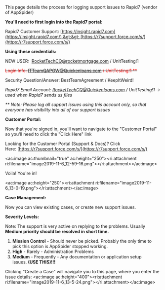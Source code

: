 
This page details the process for logging support issues to Rapid7 (vendor of AppSpider)



**You'll need to first login into the Rapid7 portal:**

Rapid7 Customer Support: [https://insight.rapid7.com](https://insight.rapid7.com/) &gt;&gt; [https://r7support.force.com/s/](https://r7support.force.com/s/)



**Using these credentials:**

NEW USER:  RocketTechCQ@rocketmortgage.com / UnitTesting!1

<s><span style="color: rgb(255,0,0);letter-spacing: 0.0px;">Login Info: </span><a href="mailto:ITTeamQAPOW@Quickenloans.com" style="letter-spacing: 0.0px;"><span style="color: rgb(255,0,0);">ITTeamQAPOW@Quickenloans.com</span></a><span style="color: rgb(255,0,0);letter-spacing: 0.0px;">&nbsp;/ UnitTesting!1 **</span></s>

Security Question/Answer: BestTeamAgreement / KeepItWeird!



*Rapid7 Email Account: RocketTechCQ@Quickenloans.com / UnitTesting!1 → used when Rapid7 sends us files*



*\*\* Note: Please log all support issues using this account only, so that everyone has visibility into all of our support issues*



**Customer Portal:**

Now that you're signed in, you'll want to navigate to the "Customer Portal" so you'll need to click the "Click Here" link

Looking for the Customer Portal (Support & Docs)? Click Here: [https://r7support.force.com/s/](https://r7support.force.com/s/)

<ac:image ac:thumbnail="true" ac:height="250"><ri:attachment ri:filename="image2019-11-6_12-59-16.png"></ri:attachment></ac:image>



Voila! You're in!

<ac:image ac:height="250"><ri:attachment ri:filename="image2019-11-6_13-0-19.png"></ri:attachment></ac:image>



**Case Management:**

Now you can view existing cases, or create new support issues.



**Severity Levels:**

Note: The support is very active on replying to the problems. Usually **Medium priority should be resolved in short time.**

1. **Mission Control** - Should never be picked. Probably the only time to pick this option is AppSpider stopped working.
2. **High** - Rarely - Administration Problems
3. **Medium** - Frequently - Any documentation or application setup issues. **(USE THIS)!!!**




Clicking "Create a Case" will navigate you to this page, where you enter the issue details:
<ac:image ac:height="400"><ri:attachment ri:filename="image2019-11-6_13-5-24.png"></ri:attachment></ac:image>


